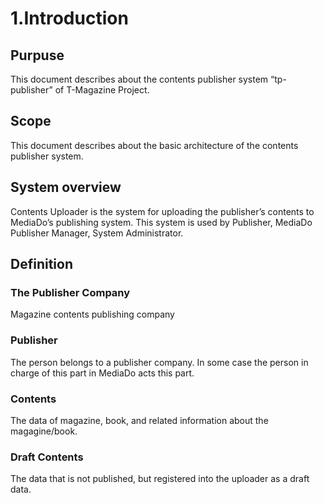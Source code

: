 # 1.Introduction

## Purpuse

This document describes about the contents publisher system “tp-publisher” of T-Magazine Project.

## Scope

This document describes about the basic architecture of the contents publisher system.

## System overview

Contents Uploader is the system for uploading the publisher’s contents to MediaDo’s publishing system. This system is used by Publisher, MediaDo Publisher Manager, System Administrator.

## Definition

### The Publisher Company

Magazine contents publishing company

### Publisher

The person belongs to a publisher company. In some case the person in charge of this part in MediaDo acts this part.

### Contents

The data of magazine, book, and related information about the magagine/book.

### Draft Contents

The data that is not published, but registered into the uploader as a draft data.

